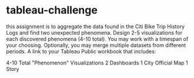 # tableau-challenge
this assignment is to aggregate the data found in the Citi Bike Trip History Logs and find two unexpected phenomena. Design 2-5 visualizations for each discovered phenomena (4-10 total). You may work with a timespan of your choosing. Optionally, you may merge multiple datasets from different periods.
A link to your Tableau Public workbook that includes:

4-10 Total "Phenomenon" Visualizations
2 Dashboards
1 City Official Map
1 Story
